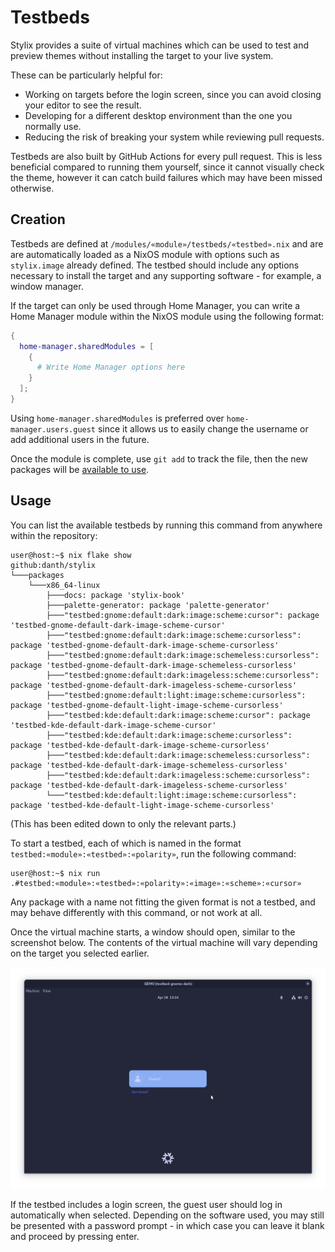 # Testbeds

Stylix provides a suite of virtual machines which can be used to test and
preview themes without installing the target to your live system.

These can be particularly helpful for:

- Working on targets before the login screen, since you can avoid closing
  your editor to see the result.
- Developing for a different desktop environment than the one you normally use.
- Reducing the risk of breaking your system while reviewing pull requests.

Testbeds are also built by GitHub Actions for every pull request. This is less
beneficial compared to running them yourself, since it cannot visually check
the theme, however it can catch build failures which may have been missed
otherwise.

## Creation

Testbeds are defined at `/modules/«module»/testbeds/«testbed».nix` and are are
automatically loaded as a NixOS module with options such as `stylix.image`
already defined. The testbed should include any options necessary to install the
target and any supporting software - for example, a window manager.

If the target can only be used through Home Manager, you can write a
Home Manager module within the NixOS module using the following format:

```nix
{
  home-manager.sharedModules = [
    {
      # Write Home Manager options here
    }
  ];
}
```

Using `home-manager.sharedModules` is preferred over `home-manager.users.guest`
since it allows us to easily change the username or add additional users in
the future.

Once the module is complete, use `git add` to track the file, then the new
packages will be [available to use](#usage).

## Usage

You can list the available testbeds by running this command from anywhere
within the repository:

```console
user@host:~$ nix flake show
github:danth/stylix
└───packages
    └───x86_64-linux
        ├───docs: package 'stylix-book'
        ├───palette-generator: package 'palette-generator'
        ├───"testbed:gnome:default:dark:image:scheme:cursor": package 'testbed-gnome-default-dark-image-scheme-cursor'
        ├───"testbed:gnome:default:dark:image:scheme:cursorless": package 'testbed-gnome-default-dark-image-scheme-cursorless'
        ├───"testbed:gnome:default:dark:image:schemeless:cursorless": package 'testbed-gnome-default-dark-image-schemeless-cursorless'
        ├───"testbed:gnome:default:dark:imageless:scheme:cursorless": package 'testbed-gnome-default-dark-imageless-scheme-cursorless'
        ├───"testbed:gnome:default:light:image:scheme:cursorless": package 'testbed-gnome-default-light-image-scheme-cursorless'
        ├───"testbed:kde:default:dark:image:scheme:cursor": package 'testbed-kde-default-dark-image-scheme-cursor'
        ├───"testbed:kde:default:dark:image:scheme:cursorless": package 'testbed-kde-default-dark-image-scheme-cursorless'
        ├───"testbed:kde:default:dark:image:schemeless:cursorless": package 'testbed-kde-default-dark-image-schemeless-cursorless'
        ├───"testbed:kde:default:dark:imageless:scheme:cursorless": package 'testbed-kde-default-dark-imageless-scheme-cursorless'
        └───"testbed:kde:default:light:image:scheme:cursorless": package 'testbed-kde-default-light-image-scheme-cursorless'
```

(This has been edited down to only the relevant parts.)

To start a testbed, each of which is named in the format
`testbed:«module»:«testbed»:«polarity»`, run the following command:

```console
user@host:~$ nix run .#testbed:«module»:«testbed»:«polarity»:«image»:«scheme»:«cursor»
```

Any package with a name not fitting the given format is not a testbed,
and may behave differently with this command, or not work at all.

Once the virtual machine starts, a window should open, similar to the screenshot
below. The contents of the virtual machine will vary depending on the target you
selected earlier.

![GDM login screen with a dark background color and showing a guest user](testbed_gnome_default_dark.png)

If the testbed includes a login screen, the guest user should log in
automatically when selected. Depending on the software used, you may still be
presented with a password prompt - in which case you can leave it blank and
proceed by pressing enter.
